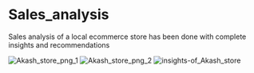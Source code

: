 # Sales_analysis
Sales analysis of a local ecommerce store has been done with complete insights and recommendations

![Akash_store_png_1](https://github.com/AkashKundu03/Sales_analysis/assets/101595341/faea2b67-cbc8-4f54-99fb-7c266803720a)
![Akash_store_png_2](https://github.com/AkashKundu03/Sales_analysis/assets/101595341/2984d48b-4ddd-4c34-9bd5-e90633b36a5b)
![insights-of_Akash_store](https://github.com/AkashKundu03/Sales_analysis/assets/101595341/b50532f2-a918-4057-bbac-b4f9ea317742)

